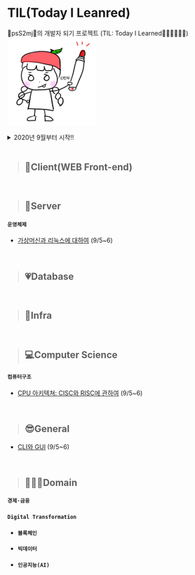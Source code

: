# TIL(Today I Leanred)
💙psS2mj💛의 개발자 되기 프로젝트 (TIL: Today I Learned🙆🏻‍♀️🙋🏻‍♀️)
<br><img src="./img/psS2mj/만두작가님.png" width="40%">

<details>
<summary>2020년 9월부터 시작!!</summary>
<div markdown="1">
<strong>2020.09</strong> 5~6
</details>

<br>

>## 🎸Client(WEB Front-end)

<br>

>## 🥁Server
#### `운영체제`
- [가상머신과 리눅스에 대하여](https://github.com/psS2mj/TIL/blob/readme/2020.09/0905~06.md#%EA%B0%80%EC%83%81%EB%A8%B8%EC%8B%A0-vmvirtual-machine) (9/5~6)

<br>

>## 💗Database

<br>

>## 🌈Infra

<br>

>## 💻Computer Science
#### `컴퓨터구조`
- [CPU 아키텍쳐: CISC와 RISC에 관하여](https://github.com/psS2mj/TIL/blob/readme/2020.09/0905~06.md#cpu-%EC%95%84%ED%82%A4%ED%85%8D%EC%B3%90) (9/5~6)

<br>

>## 😎General
- [CLI와 GUI](https://github.com/psS2mj/TIL/blob/readme/2020.09/0905~06.md#cli%EC%99%80-gui) (9/5~6)

<br>

>## 👩🏻‍🏫Domain
#### `경제·금융`
#### `Digital Transformation`
- #### `블록체인`
- #### `빅데이터`
- #### `인공지능(AI)`